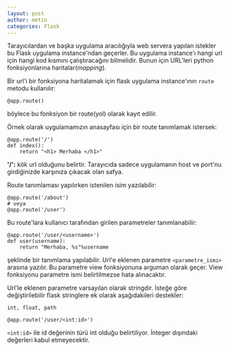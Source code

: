 ```yaml
---
layout: post
author: metin
categories: Flask
---
```


Tarayıcılardan ve başka uygulama aracılığıyla web servera yapılan istekler bu Flask uygulama instance'ndan geçerler. Bu uygulama instance'ı hangi url için hangi kod kısmını çalıştıracağını bilmelidir. Bunun için URL'leri python fonksiyonlarına haritalar(_mapping_).

Bir url'i bir fonksiyona haritalamak için flask uygulama instance'ının `route` metodu kullanılır:

	@app.route()

böylece bu fonksiyon bir route(yol) olarak kayıt edilir.

Örnek olarak uygulamamızın anasayfası için bir route tanımlamak istersek:

	@app.route('/')
	def index():
		return "<h1> Merhaba </h1>"

**'/':** kök url olduğunu belirtir. Tarayıcıda sadece uygulamanın host ve port'nu girdiğinizde karşınıza çıkacak olan safya.

Route tanımlaması yapılırken istenilen isim yazılabilir:

	@app.route('/about') 
	# veya
	@app.route('/user')

Bu route'lara kullanıcı tarafından girilen parametreler tanımlanabilir:

	@app.route('/user/<username>')
	def user(username):
		return "Merhaba, %s"%username

şeklinde bir tanımlama yapılabilir. Url'e eklenen parametre `<parametre_ismi>` arasına yazılır. Bu parametre view fonksiyonuna arguman olarak geçer. View fonksiyonu parametre ismi belirtilmezse hata alınacaktır.

Url'le eklenen parametre varsayılan olarak stringdir. İsteğe göre değiştirilebilir flask stringlere ek olarak aşağıdakileri destekler:

	int, float, path 

	@app.route('/user/<int:id>')

`<int:id>` ile id değerinin türü int olduğu belirtiliyor. İnteger dışındaki değerleri kabul etmeyecektir.